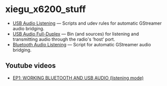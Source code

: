 # xiegu_x6200_stuff

- [USB Audio Listening](usb_audio_listening) — Scripts and udev rules for automatic GStreamer audio bridging.
- [USB Audio Full-Duplex](usb_audio_full_duplex) — Bin (and sources) for listening and transmitting audio through the radio's ‘host’ port.
- [Bluetooth Audio Listening](bt_audio_listening) — Script for automatic GStreamer audio bridging.

## Youtube videos
- [EP1: WORKING BLUETOOTH AND USB AUDIO (listening mode)](https://youtu.be/gqnUaix9Ucc)